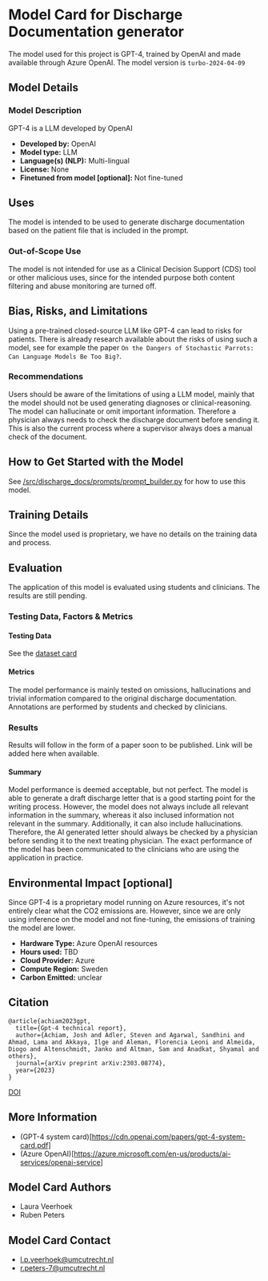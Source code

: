 
<!-- Adapted from hugging face template: https://github.com/huggingface/huggingface_hub/blob/main/src/huggingface_hub/templates/modelcard_template.md -->

# Model Card for Discharge Documentation generator

The model used for this project is GPT-4, trained by OpenAI and made available through Azure OpenAI.
The model version is `turbo-2024-04-09`

## Model Details

### Model Description

GPT-4 is a LLM developed by OpenAI

- **Developed by:** OpenAI
- **Model type:** LLM
- **Language(s) (NLP):** Multi-lingual
- **License:** None
- **Finetuned from model [optional]:** Not fine-tuned

## Uses

The model is intended to be used to generate discharge documentation based on the patient file that is included in the prompt. 

### Out-of-Scope Use

The model is not intended for use as a Clinical Decision Support (CDS) tool or other malicious uses, since for the intended purpose both content filtering and abuse monitoring are turned off.

## Bias, Risks, and Limitations

Using a pre-trained closed-source LLM like GPT-4 can lead to risks for patients. There is already research available about the risks of using such a model, see for example the paper `On the Dangers of Stochastic Parrots: Can Language Models Be Too Big?`. 

### Recommendations

Users should be aware of the limitations of using a LLM model, mainly that the model should not be used generating diagnoses or clinical-reasoning. The model can hallucinate or omit important information. Therefore a physician always needs to check the discharge document before sending it. This is also the current process where a supervisor always does a manual check of the document. 

## How to Get Started with the Model

See [/src/discharge_docs/prompts/prompt_builder.py](/src/discharge_docs/prompts/prompt_builder.py) for how to use this model.

## Training Details

Since the model used is proprietary, we have no details on the training data and process.

## Evaluation

The application of this model is evaluated using students and clinicians. The results are still pending.

### Testing Data, Factors & Metrics

#### Testing Data

See the [dataset card](/docs/dataset_card.md)

#### Metrics

The model performance is mainly tested on omissions, hallucinations and trivial information compared to the original discharge documentation. 
Annotations are performed by students and checked by clinicians.

### Results

Results will follow in the form of a paper soon to be published. Link will be added here when available.

#### Summary

Model performance is deemed acceptable, but not perfect. The model is able to generate a draft discharge letter that is a good starting point for the writing process. However, the model does not always include all relevant information in the summary, whereas it also inclused information not relevant in the summary. Additionally, it can also include hallucinations. Therefore, the AI generated letter should always be checked by a physician before sending it to the next treating physician.
The exact performance of the model has been communicated to the clinicians who are using the application in practice.

## Environmental Impact [optional]

Since GPT-4 is a proprietary model running on Azure resources, it's not entirely clear what the CO2 emissions are. However, since we are only using inference on the model and not fine-tuning, the emissions of training the model are lower. 

- **Hardware Type:** Azure OpenAI resources
- **Hours used:** TBD
- **Cloud Provider:** Azure
- **Compute Region:** Sweden
- **Carbon Emitted:** unclear

## Citation

```
@article{achiam2023gpt,
  title={Gpt-4 technical report},
  author={Achiam, Josh and Adler, Steven and Agarwal, Sandhini and Ahmad, Lama and Akkaya, Ilge and Aleman, Florencia Leoni and Almeida, Diogo and Altenschmidt, Janko and Altman, Sam and Anadkat, Shyamal and others},
  journal={arXiv preprint arXiv:2303.08774},
  year={2023}
}
```

[DOI](https://doi.org/10.48550/arXiv.2303.08774)

## More Information 
<!-- [optional] -->

* (GPT-4 system card)[https://cdn.openai.com/papers/gpt-4-system-card.pdf]
* (Azure OpenAI)[https://azure.microsoft.com/en-us/products/ai-services/openai-service]

## Model Card Authors 
<!-- [optional] -->


* Laura Veerhoek
* Ruben Peters

## Model Card Contact

* l.p.veerhoek@umcutrecht.nl
* r.peters-7@umcutrecht.nl